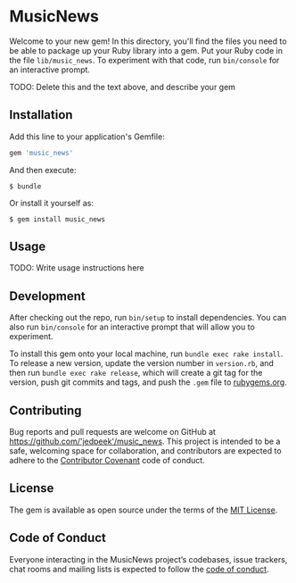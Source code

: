 # MusicNews

Welcome to your new gem! In this directory, you'll find the files you need to be able to package up your Ruby library into a gem. Put your Ruby code in the file `lib/music_news`. To experiment with that code, run `bin/console` for an interactive prompt.

TODO: Delete this and the text above, and describe your gem

## Installation

Add this line to your application's Gemfile:

```ruby
gem 'music_news'
```

And then execute:

    $ bundle

Or install it yourself as:

    $ gem install music_news

## Usage

TODO: Write usage instructions here

## Development

After checking out the repo, run `bin/setup` to install dependencies. You can also run `bin/console` for an interactive prompt that will allow you to experiment.

To install this gem onto your local machine, run `bundle exec rake install`. To release a new version, update the version number in `version.rb`, and then run `bundle exec rake release`, which will create a git tag for the version, push git commits and tags, and push the `.gem` file to [rubygems.org](https://rubygems.org).

## Contributing

Bug reports and pull requests are welcome on GitHub at https://github.com/'jedpeek'/music_news. This project is intended to be a safe, welcoming space for collaboration, and contributors are expected to adhere to the [Contributor Covenant](http://contributor-covenant.org) code of conduct.

## License

The gem is available as open source under the terms of the [MIT License](https://opensource.org/licenses/MIT).

## Code of Conduct

Everyone interacting in the MusicNews project’s codebases, issue trackers, chat rooms and mailing lists is expected to follow the [code of conduct](https://github.com/'jedpeek'/music_news/blob/master/CODE_OF_CONDUCT.md).
